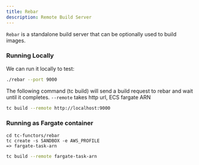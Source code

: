 ```yaml
---
title: Rebar
description: Remote Build Server
---
```


`Rebar` is a standalone build server that can be optionally used to build images.


### Running Locally

We can run it locally to test:

```sh
./rebar --port 9000
```

The following command (tc build) will send a build request to rebar and wait until it completes. `--remote` takes http url, ECS fargate ARN


```sh
tc build --remote http://localhost:9000
```

### Running as Fargate container

```
cd tc-functors/rebar
tc create -s SANDBOX -e AWS_PROFILE
=> fargate-task-arn
```

```sh
tc build --remote fargate-task-arn
```
